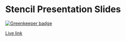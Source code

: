 # Stencil Presentation Slides

[![Greenkeeper badge](https://badges.greenkeeper.io/jagreehal/stenciljs-presentation-slides.svg)](https://greenkeeper.io/)

[Live link](https://jagreehal.github.io/stenciljs-presentation-slides)